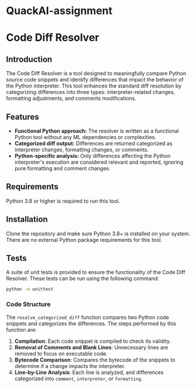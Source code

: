 # QuackAI-assignment

# Code Diff Resolver

## Introduction

The Code Diff Resolver is a tool designed to meaningfully compare Python source code snippets and identify differences that impact the behavior of the Python interpreter. This tool enhances the standard diff resolution by categorizing differences into three types: interpreter-related changes, formatting adjustments, and comments modifications.

## Features

- **Functional Python approach:** The resolver is written as a functional Python tool without any ML dependencies or complexities.
- **Categorized diff output:** Differences are returned categorized as interpreter changes, formatting changes, or comments.
- **Python-specific analysis:** Only differences affecting the Python interpreter's execution are considered relevant and reported, ignoring pure formatting and comment changes.

## Requirements

Python 3.8 or higher is required to run this tool.

## Installation

Clone the repository and make sure Python 3.8+ is installed on your system. There are no external Python package requirements for this tool.

## Tests

A suite of unit tests is provided to ensure the functionality of the Code Diff Resolver. These tests can be run using the following command:

```bash
python -m unittest
```

### Code Structure

The `resolve_categorized_diff` function compares two Python code snippets and categorizes the differences. The steps performed by this function are:

1. **Compilation**: Each code snippet is compiled to check its validity.
2. **Removal of Comments and Blank Lines**: Unnecessary lines are removed to focus on executable code.
3. **Bytecode Comparison**: Compares the bytecode of the snippets to determine if a change impacts the interpreter.
4. **Line-by-Line Analysis**: Each line is analyzed, and differences categorized into `comment`, `interpreter`, or `formatting`.